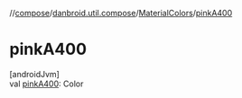 //[compose](../../../index.md)/[danbroid.util.compose](../index.md)/[MaterialColors](index.md)/[pinkA400](pink-a400.md)

# pinkA400

[androidJvm]\
val [pinkA400](pink-a400.md): Color
